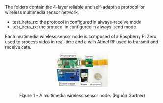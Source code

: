 The folders contain the 4-layer reliable and self-adaptive protocol for wireless multimedia sensor network.
- test_heta_rx: the protocol in configured in always-receive mode
- test_heta_tx: the protocol in configured in always-send mode

Each multimedia wireless sensor node is composed of a Raspberry Pi Zero used to process video in real-time and a with Atmel RF used to transmit and receive data.
<figure>
  <p align="center"><img src="https://github.com/nxthuan512/RPi-based-wireless-sensor-node/blob/master/img/rpi_sys_2.PNG" alt="hinh1" width="40%"></p>    
  <figcaption><p align="center">Figure 1 - A multimedia wireless sensor node. (Nguồn Gartner)</p></figcaption>
</figure>
